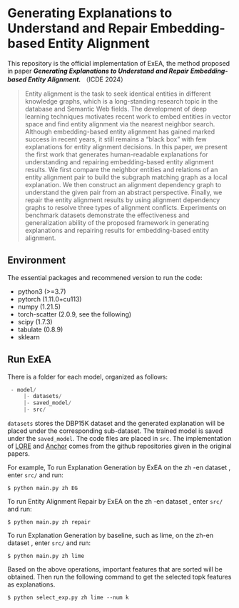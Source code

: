 # Generating Explanations to Understand and Repair Embedding-based Entity Alignment

This repository is the official implementation of ExEA, the method proposed in paper ***Generating Explanations to Understand and Repair***
***Embedding-based Entity Alignment.*** （ICDE 2024）

> Entity alignment is the task to seek identical entities in different knowledge graphs, which is a long-standing research topic in the database and Semantic Web fields. The development of deep learning techniques motivates recent work to embed entities in vector space and find entity alignment via the nearest neighbor search. Although embedding-based entity alignment has gained marked success in recent years, it still remains a “black box” with few explanations for entity alignment decisions. In this paper, we present the first work that generates human-readable explanations for understanding and repairing embedding-based entity alignment results. We first compare the neighbor entities and relations of an entity alignment pair to build the subgraph matching graph as a local explanation. We then construct an alignment dependency graph to understand the given pair from an abstract perspective. Finally, we repair the entity alignment results by using alignment dependency graphs to resolve three types of alignment conflicts.  Experiments on benchmark datasets demonstrate the effectiveness and generalization ability of the proposed framework in generating explanations and repairing results for embedding-based entity alignment.

## Environment

The essential packages and recommened version to run the code:

- python3 (>=3.7)
- pytorch (1.11.0+cu113)
- numpy   (1.21.5)
- torch-scatter (2.0.9, see the following)
- scipy  (1.7.3)
- tabulate  (0.8.9)
- sklearn

## Run ExEA

There is a folder for each model, organized as follows:

```python
 - model/     
     |- datasets/   
     |- saved_model/    
     |- src/  
```

`datasets` stores the DBP15K dataset and the generated explanation will be placed under the corresponding sub-dataset. The trained model is saved under the `saved_model`.  The code files are placed in `src`. The implementation of [LORE](https://github.com/riccotti/LORE) and [Anchor](https://github.com/marcotcr/anchor?tab=readme-ov-file) comes from the github repositories given in the original papers.

For example, To run Explanation Generation by ExEA on the zh -en dataset , enter `src/` and run:

```
$ python main.py zh EG
```

To run Entity Alignment Repair by ExEA on the zh -en dataset , enter `src/` and run:

```
$ python main.py zh repair
```

To run  Explanation Generation by baseline, such as lime, on the zh-en dataset , enter `src/` and run:

```
$ python main.py zh lime
```

Based on the above operations, important features that are sorted will be obtained. Then run the following command to get the selected topk features as explanations.

```
$ python select_exp.py zh lime --num k
```

